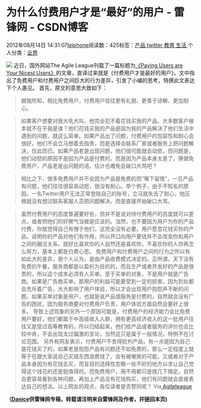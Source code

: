 
# 为什么付费用户才是“最好”的用户 - 雷锋网 - CSDN博客


2012年08月14日 14:31:07[leiphone](https://me.csdn.net/leiphone)阅读数：425标签：[产品																](https://so.csdn.net/so/search/s.do?q=产品&t=blog)[twitter																](https://so.csdn.net/so/search/s.do?q=twitter&t=blog)[教育																](https://so.csdn.net/so/search/s.do?q=教育&t=blog)[生活																](https://so.csdn.net/so/search/s.do?q=生活&t=blog)[
							](https://so.csdn.net/so/search/s.do?q=教育&t=blog)[
																					](https://so.csdn.net/so/search/s.do?q=twitter&t=blog)个人分类：[业界																](https://blog.csdn.net/leiphone/article/category/873390)
[
																								](https://so.csdn.net/so/search/s.do?q=twitter&t=blog)
[
				](https://so.csdn.net/so/search/s.do?q=产品&t=blog)
[
			](https://so.csdn.net/so/search/s.do?q=产品&t=blog)

![](http://www.leiphone.com/wp-content/uploads/2012/08/pay1.jpg)
近日，国外网站The Agile League刊载了一篇标题为[《Paying
 Users are Your Nicest Users》](http://agileleague.com/2012/08/paying-users-are-your-nicest-users/)的文章，直译过来就是《付费用户才是最好的用户》。文中指出了免费用户和付费用户之间巨大的行为差异，引发了小编的思考，特撰此文表达下个人愚见。
首先，原文的意思大致如下：
> 据我所知，相比免费用户，付费用户往往更有礼貌、更善于谅解、更加耐心。

> 如果客户想要对我大吼大叫，他完全犯不着花钱买我的产品。大多数客户根本就不在乎我是谁？他们花钱买我的产品是因为我的产品解决了他们生活中遇到的问题，就这么简单。如果产品出了问题，付费用户的包容性和耐心会很好，他们不会立马想着去指责，而是选择会联系厂家或者服务上把问题解决，仅此而已。如果产品老是出现问题，他们很可能就会动怒，但问题是，他们动怒的原因不是因为产品是付费的，而是因为产品本身太差了，换做免费用户，产品老是出问题的话，估计也难免会破口大骂吧？

> 相比之下，很多免费用户并不会因为产品是免费的而“嘴下留情”，一旦产品有问题，他们往往很容易动怒，很没有耐心。举个例子，由于不知名的原因，一名Twitter用户无法正常登陆自己的账号，立马就失去了耐心，他压根就没有想过联系客服人员把问题解决，而是直接开始破口大骂。

> 虽然付费用户的态度普遍要好些，但并不是说对待付费用户的态度就可以差点，或者把他们的好脾气当做是应该的。当然，也不要因为用户为你的产品付费，你就觉得自己有愧于他们，这完全没有必要。用户愿意花钱买你的产品，说明你的产品对他们有作用，所以开口向用户要钱并不会改变你和用户之间的融洽关系。就好比喜欢你的人自然还是喜欢你，不喜欢你的人你再怎么努力，基本上都是白费心思。
免费用户和付费用户之间的行为之所以有如此大的差异，我个人认为，是由产品收费模式决定的。正所谓，天下没有免费的午餐，服务商都是以盈利为目的的，而且生产或者开发好的产品是很贵的，所以这个成本必须有人买单。至于买单的对象，不是用户就是广告商。如果是广告商买单，那用户的利益可能要受到一定的损害，因为到处都会充斥着广告，大大影响了用户体验，所以才会出现用户抱怨声不断的问题。如果买单对象是用户，也就是说产品或服务是付费的，自然就会没有广告的困扰，因为服务商要对付费用户负责，用户体验方面自然会要好上很多。
导致上述现象的另外一个原因可能是，付费用户的经济能力会比免费用户要好，他们都属于中高级收入人群，拥有更高经济收入的这一批用户往往又是受过高等教育的，所以归结起来，他们给产品或者服务的评价也会比较中肯，不会出现太过偏激的言论，当然这只是属于一般情况，特例不在讨论范围。
另外有网友表示，付费用户不舍得批判产品，有一点是因为自己是花钱买了的，如果老是抱怨产品有问题还不如免费的，那么一定程度上就等于在跟大家说自己买错东西浪费钱了，会有被嘲笑的可能。又或者对于产品本身因为有花钱去买，而盲目的选择性忽略一些不好的地方以求让自己觉得这个钱花的还是挺值得的。而免费用户，用不用都只是按几下搞定，自然会更容易看到各种问题，再加上产品没有花钱购买，他们有问题就会直接表达自己的想法。以上网友的观点，各位读者是否赞同呢？
Via[ Agileleague](http://agileleague.com/2012/08/paying-users-are-your-nicest-users/)

**（****[Danice](http://www.leiphone.com/author/danice)****供****雷锋网****专稿，转载请注明来自雷锋网及作者，并链回本页)**

